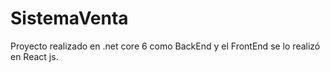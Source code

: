 # SistemaVenta
Proyecto realizado en .net core 6 como BackEnd y el FrontEnd se lo realizó en React js.

